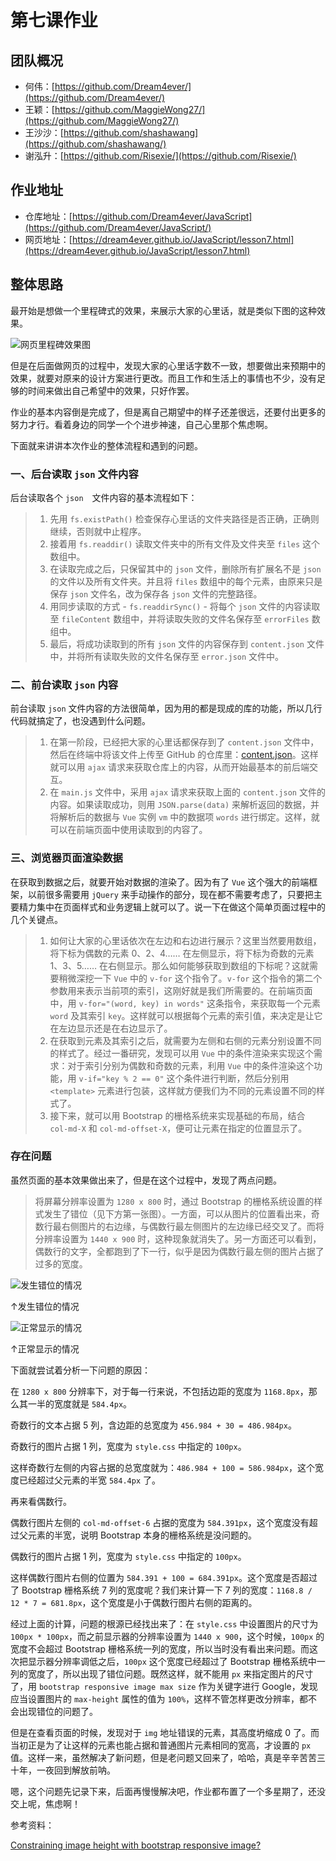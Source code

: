 # 第七课作业

## 团队概况

- 何伟：[https://github.com/Dream4ever/](https://github.com/Dream4ever/)
- 王颖：[https://github.com/MaggieWong27/](https://github.com/MaggieWong27/)
- 王沙沙：[https://github.com/shashawang](https://github.com/shashawang/)
- 谢泓升：[https://github.com/Risexie/](https://github.com/Risexie/)

## 作业地址

- 仓库地址：[https://github.com/Dream4ever/JavaScript](https://github.com/Dream4ever/JavaScript/)
- 网页地址：[https://dream4ever.github.io/JavaScript/lesson7.html](https://dream4ever.github.io/JavaScript/lesson7.html)

## 整体思路

最开始是想做一个里程碑式的效果，来展示大家的心里话，就是类似下图的这种效果。

![网页里程碑效果图](https://raw.githubusercontent.com/Dream4ever/Pics/master/milestone-webdesign-vertical.jpg)

但是在后面做网页的过程中，发现大家的心里话字数不一致，想要做出来预期中的效果，就要对原来的设计方案进行更改。而且工作和生活上的事情也不少，没有足够的时间来做出自己希望中的效果，只好作罢。

作业的基本内容倒是完成了，但是离自己期望中的样子还差很远，还要付出更多的努力才行。看着身边的同学一个个进步神速，自己心里那个焦虑啊。

下面就来讲讲本次作业的整体流程和遇到的问题。

### 一、后台读取 `json` 文件内容

后台读取各个 `json`　文件内容的基本流程如下：

> 1. 先用 `fs.existPath()` 检查保存心里话的文件夹路径是否正确，正确则继续，否则就中止程序。
> 1. 接着用 `fs.readdir()` 读取文件夹中的所有文件及文件夹至 `files` 这个数组中。
> 1. 在读取完成之后，只保留其中的 `json` 文件，删除所有扩展名不是 `json` 的文件以及所有文件夹。并且将 `files` 数组中的每个元素，由原来只是保存 `json` 文件名，改为保存各 `json` 文件的完整路径。
> 1. 用同步读取的方式 - `fs.readdirSync()` - 将每个 `json` 文件的内容读取至 `fileContent` 数组中，并将读取失败的文件名保存至 `errorFiles` 数组中。
> 1. 最后，将成功读取到的所有 `json` 文件的内容保存到 `content.json` 文件中，并将所有读取失败的文件名保存至 `error.json` 文件中。

### 二、前台读取 `json` 内容

前台读取 `json` 文件内容的方法很简单，因为用的都是现成的库的功能，所以几行代码就搞定了，也没遇到什么问题。

> 1. 在第一阶段，已经把大家的心里话都保存到了 `content.json` 文件中，然后在终端中将该文件上传至 GitHub 的仓库里：[content.json](https://raw.githubusercontent.com/Dream4ever/JavaScript/master/public/lesson7/content.json)。这样就可以用 `ajax` 请求来获取仓库上的内容，从而开始最基本的前后端交互。
> 1. 在 `main.js` 文件中，采用 `ajax` 请求来获取上面的 `content.json` 文件的内容。如果读取成功，则用 `JSON.parse(data)` 来解析返回的数据，并将解析后的数据与 `Vue` 实例 `vm` 中的数据项 `words` 进行绑定。这样，就可以在前端页面中使用读取到的内容了。

### 三、浏览器页面渲染数据

在获取到数据之后，就要开始对数据的渲染了。因为有了 `Vue` 这个强大的前端框架，以前很多需要用 `jQuery` 来手动操作的部分，现在都不需要考虑了，只要把主要精力集中在页面样式和业务逻辑上就可以了。说一下在做这个简单页面过程中的几个关键点。

> 1. 如何让大家的心里话依次在左边和右边进行展示？这里当然要用数组，将下标为偶数的元素 0、2、4…… 在左侧显示，将下标为奇数的元素 1、3、5…… 在右侧显示。那么如何能够获取到数组的下标呢？这就需要稍微深挖一下 `Vue` 中的 `v-for` 这个指令了。`v-for` 这个指令的第二个参数用来表示当前项的索引，这刚好就是我们所需要的。在前端页面中，用 `v-for="(word, key) in words"` 这条指令，来获取每一个元素 `word` 及其索引 `key`。这样就可以根据每个元素的索引值，来决定是让它在左边显示还是在右边显示了。
> 1. 在获取到元素及其索引之后，就需要为左侧和右侧的元素分别设置不同的样式了。经过一番研究，发现可以用 `Vue` 中的条件渲染来实现这个需求：对于索引分别为偶数和奇数的元素，利用 `Vue` 中的条件渲染这个功能，用 `v-if="key % 2 == 0"` 这个条件进行判断，然后分别用 `<template>` 元素进行包装，这样就方便我们为不同的元素设置不同的样式了。
> 1. 接下来，就可以用 Bootstrap 的栅格系统来实现基础的布局，结合 `col-md-X` 和 `col-md-offset-X`，便可让元素在指定的位置显示了。

### 存在问题

虽然页面的基本效果做出来了，但是在这个过程中，发现了两点问题。

> 将屏幕分辨率设置为 `1280 x 800` 时，通过 Bootstrap 的栅格系统设置的样式发生了错位（见下方第一张图）。一方面，可以从图片的位置看出来，奇数行最右侧图片的右边缘，与偶数行最左侧图片的左边缘已经交叉了。而将分辨率设置为 `1440 x 900` 时，这种现象就消失了。另一方面还可以看到，偶数行的文字，全都跑到了下一行，似乎是因为偶数行最左侧的图片占据了过多的宽度。

![发生错位的情况](https://raw.githubusercontent.com/Dream4ever/Pics/master/bootstrap-grid-go-wrong.png)

↑发生错位的情况

![正常显示的情况](https://raw.githubusercontent.com/Dream4ever/Pics/master/bootstrap-grid-all-right.png)

↑正常显示的情况

下面就尝试着分析一下问题的原因：

在 `1280 x 800` 分辨率下，对于每一行来说，不包括边距的宽度为 `1168.8px`，那么其一半的宽度就是 `584.4px`。

奇数行的文本占据 5 列，含边距的总宽度为 `456.984 + 30 = 486.984px`。

奇数行的图片占据 1 列，宽度为 `style.css` 中指定的 `100px`。

这样奇数行左侧的内容占据的总宽度就为：`486.984 + 100 = 586.984px`，这个宽度已经超过父元素的半宽 `584.4px` 了。

再来看偶数行。

偶数行图片左侧的 `col-md-offset-6` 占据的宽度为 `584.391px`，这个宽度没有超过父元素的半宽，说明 Bootstrap 本身的栅格系统是没问题的。

偶数行的图片占据 1 列，宽度为 `style.css` 中指定的 `100px`。

这样偶数行图片右侧的位置为 `584.391 + 100 = 684.391px`。这个宽度是否超过了 Bootstrap 栅格系统 7 列的宽度呢？我们来计算一下 7 列的宽度：`1168.8 / 12 * 7 = 681.8px`，这个宽度是小于偶数行图片右侧的距离的。

经过上面的计算，问题的根源已经找出来了：在 `style.css` 中设置图片的尺寸为 `100px * 100px`，而之前显示器的分辨率设置为 `1440 x 900`，这个时候，`100px` 的宽度不会超过 Bootstrap 栅格系统一列的宽度，所以当时没有看出来问题。而这次把显示器分辨率调低之后，`100px` 这个宽度已经超过了 Bootstrap 栅格系统中一列的宽度了，所以出现了错位问题。既然这样，就不能用 `px` 来指定图片的尺寸了，用 `bootstrap responsive image max size` 作为关键字进行 Google，发现应当设置图片的 `max-height` 属性的值为 `100%`，这样不管怎样更改分辨率，都不会出现错位的问题了。

但是在查看页面的时候，发现对于 `img` 地址错误的元素，其高度坍缩成 0 了。而当初正是为了让这样的元素也能占据和普通图片元素相同的宽高，才设置的 `px` 值。这样一来，虽然解决了新问题，但是老问题又回来了，哈哈，真是辛辛苦苦三十年，一夜回到解放前呐。

嗯，这个问题先记录下来，后面再慢慢解决吧，作业都布置了一个多星期了，还没交上呢，焦虑啊！

参考资料：

[Constraining image height with bootstrap responsive image?](https://stackoverflow.com/a/21859493/2667665)
